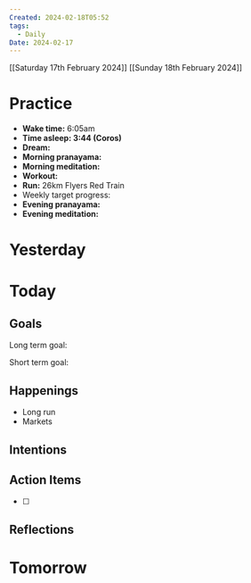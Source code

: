 ```yaml
---
Created: 2024-02-18T05:52
tags:
  - Daily
Date: 2024-02-17
---
```

[[Saturday 17th February 2024]]
[[Sunday 18th February 2024]]
# Practice

- **Wake time:** 6:05am
- **Time asleep: 3:44 (Coros)**
- **Dream:**
- **Morning pranayama:**
- **Morning meditation:**
- **Workout:**
- **Run:** 26km Flyers Red Train
- Weekly target progress:
- **Evening pranayama:**
- **Evening meditation:**

# Yesterday

# Today

## Goals

Long term goal:

Short term goal:

## Happenings

- Long run
- Markets

## Intentions

## Action Items

- [ ]

## Reflections

# Tomorrow